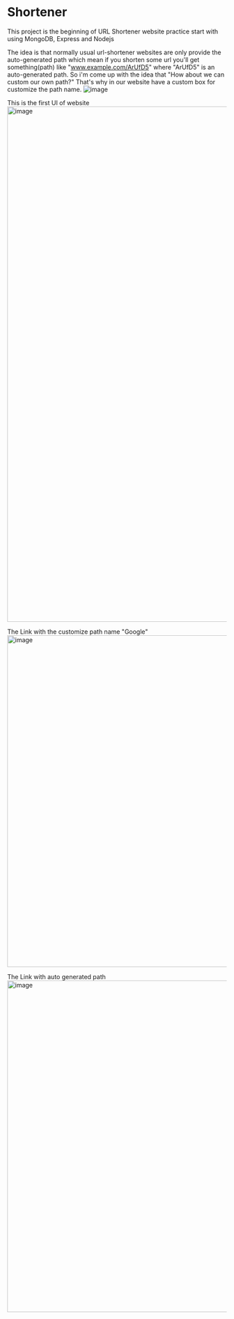 # Shortener
This project is the beginning of URL Shortener website practice start with using MongoDB, Express and Nodejs 

The idea is that normally usual url-shortener websites are only provide the auto-generated path 
which mean if you shorten some url you'll get something(path) like "www.example.com/ArUfD5" where "ArUfD5" is an auto-generated path.
So i'm come up with the idea that "How about we can custom our own path?" That's why in our website have a custom box for customize
the path name.
![image](https://github.com/Pateezai/Shortener/assets/63127601/3867568a-ccf0-4afc-bf02-66d95b27c18a)


This is the first UI of website 
<img width="1184" alt="image" src="https://github.com/Pateezai/Shortener/assets/63127601/975c12a9-8d92-4e87-b556-cbfadb63052b">

The Link with the customize path name "Google"
<img width="762" alt="image" src="https://github.com/Pateezai/Shortener/assets/63127601/f02d5526-385d-480f-8316-dc8be0899110">

The Link with auto generated path
<img width="762" alt="image" src="https://github.com/Pateezai/Shortener/assets/63127601/d4acb3a2-be21-4650-97f1-839c09b82852">
